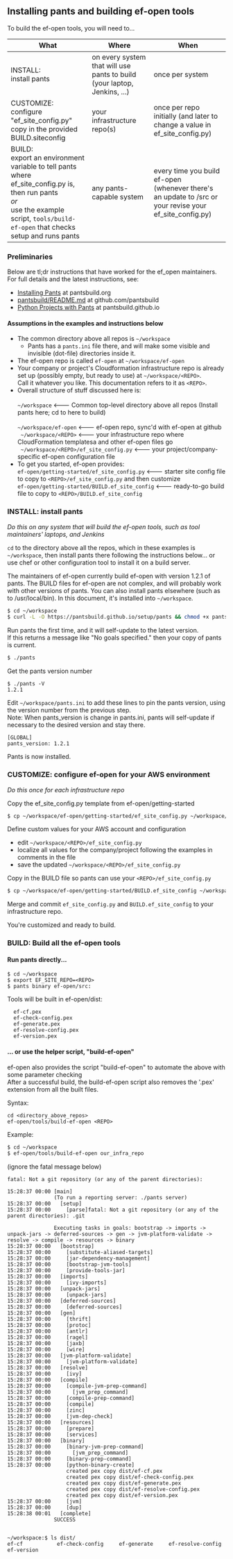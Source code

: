 ## Installing pants and building ef-open tools
To build the ef-open tools, you will need to...

| What | Where | When |
| --- | --- | --- |
| INSTALL:<br>install pants | on every system that will use pants to build (your laptop, Jenkins, ...) | once per system |
| CUSTOMIZE:<br>configure "ef_site_config.py"<br>copy in the provided BUILD.siteconfig | your infrastructure repo(s) | once per repo initially (and later to change a value in ef_site_config.py) |
| BUILD:<br>export an environment variable to tell pants where ef_site_config.py is, then run pants<br>_or_<br>use the example script, <code>tools/build-ef-open</code> that checks setup and runs pants | any pants-capable system | every time you build ef-open<br>(whenever there's an update to /src or your revise your ef_site_config.py) |

### Preliminaries

Below are tl;dr instructions that have worked for the ef_open maintainers.<br>
For full details and the latest instructions, see:
- [Installing Pants](http://www.pantsbuild.org/install.html) at pantsbuild.org
- [pantsbuild/README.md](https://github.com/pantsbuild/pants/blob/master/README.md) at github.com/pantsbuild
- [Python Projects with Pants](https://pantsbuild.github.io/python-readme.html) at pantsbuild.github.io

#### Assumptions in the examples and instructions below
- The common directory above all repos is <code>~/workspace</code>
  - Pants has a <code>pants.ini</code> file there, and will make some visible and invisible (dot-file) directories inside it.
- The ef-open repo is called <code>ef-open</code> at <code>~/workspace/ef-open</code>
- Your company or project's Cloudformation infrastructure repo is already set up (possibly empty, but ready to use) at <code>~/workspace/&lt;REPO&gt;</code>.<br>
Call it whatever you like. This documentation refers to it as <code>&lt;REPO&gt;</code>.
- Overall structure of stuff discussed here is:<br>
<code>  ~/workspace</code> <--- Common top-level directory above all repos (Install pants here; cd to here to build)<br>
<code>  ~/workspace/ef-open</code> <--- ef-open repo, sync'd with ef-open at github<br>
<code>  ~/workspace/&lt;REPO&gt;</code> <--- your infrastructure repo where CloudFormation templatesa and other ef-open files go<br>
<code>  ~/workspace/&lt;REPO&gt;/ef_site_config.py</code> <--- your project/company-specific ef-open configuration file<br>
- To get you started, ef-open provides:<br>
  <code>ef-open/getting-started/ef_site_config.py</code> <--- starter site config file to copy to <code>&lt;REPO&gt;/ef_site_config.py</code> and then customize<br>
  <code>ef-open/getting-started/BUILD.ef_site_config</code> <--- ready-to-go build file to copy to <code>&lt;REPO&gt;/BUILD.ef_site_config</code>

### INSTALL: install pants
*Do this on any system that will build the ef-open tools, such as tool maintainers' laptops, and Jenkins*

<code>cd</code> to the directory above all the repos, which in these examples is <code>~/workspace</code>, then
install pants there following the instructions below... or use chef or other configuration tool to install it on
a build server.

The maintainers of ef-open currently build ef-open with version 1.2.1 of pants. The BUILD files for ef-open are not complex,
and will probably work with other versions of pants. You can also install pants elsewhere (such as to /usr/local/bin). In
this document, it's installed into <code>~/workspace</code>.

```bash
$ cd ~/workspace
$ curl -L -O https://pantsbuild.github.io/setup/pants && chmod +x pants && touch pants.ini
```

Run pants the first time, and it will self-update to the latest version.<br>
If this returns a message like "No goals specified." then your copy of pants is current.
```bash
$ ./pants
```

Get the pants version number
```
$ ./pants -V
1.2.1
```

Edit <code>~/workspace/pants.ini</code> to add these lines to pin the pants version, using the version number from the previous step.<br>
Note: When pants_version is change in pants.ini, pants will self-update if necessary to the desired version and stay there.
```
[GLOBAL]
pants_version: 1.2.1
```

Pants is now installed.

### CUSTOMIZE: configure ef-open for your AWS environment<BR>
*Do this once for each infrastructure repo*

Copy the ef_site_config.py template from ef-open/getting-started
```bash
$ cp ~/workspace/ef-open/getting-started/ef_site_config.py ~/workspace/<REPO>/ef_site_config.py
```
Define custom values for your AWS account and configuration
- edit <code>~/workspace/&lt;REPO&gt;/ef_site_config.py</code>
- localize all values for the company/project following the examples in comments in the file
- save the updated <code>~/workspace/&lt;REPO&gt;/ef_site_config.py</code>

Copy in the BUILD file so pants can use your <code>&lt;REPO&gt;/ef_site_config.py</code>
```bash
$ cp ~/workspace/ef-open/getting-started/BUILD.ef_site_config ~/workspace/<REPO>/BUILD.ef_site_config
```

Merge and commit <code>ef_site_config.py</code> and <code>BUILD.ef_site_config</code> to your infrastructure repo.

You're customized and ready to build.


### BUILD: Build all the ef-open tools
#### Run pants directly...
```
$ cd ~/workspace
$ export EF_SITE_REPO=<REPO>
$ pants binary ef-open/src:
```

Tools will be built in ef-open/dist:<br>
```
  ef-cf.pex
  ef-check-config.pex
  ef-generate.pex
  ef-resolve-config.pex
  ef-version.pex
```

#### ... or use the helper script, "build-ef-open"
ef-open also provides the script "build-ef-open" to automate the above with some parameter checking<br>
After a successful build, the build-ef-open script also removes the '.pex' extension from all the built files.

Syntax:
```
cd <directory_above_repos>
ef-open/tools/build-ef-open <REPO>
```

Example:
```bash
$ cd ~/workspace
$ ef-open/tools/build-ef-open our_infra_repo
```
(ignore the fatal message below)
```
fatal: Not a git repository (or any of the parent directories):

15:28:37 00:00 [main]
               (To run a reporting server: ./pants server)
15:28:37 00:00   [setup]
15:28:37 00:00     [parse]fatal: Not a git repository (or any of the parent directories): .git

               Executing tasks in goals: bootstrap -> imports -> unpack-jars -> deferred-sources -> gen -> jvm-platform-validate -> resolve -> compile -> resources -> binary
15:28:37 00:00   [bootstrap]
15:28:37 00:00     [substitute-aliased-targets]
15:28:37 00:00     [jar-dependency-management]
15:28:37 00:00     [bootstrap-jvm-tools]
15:28:37 00:00     [provide-tools-jar]
15:28:37 00:00   [imports]
15:28:37 00:00     [ivy-imports]
15:28:37 00:00   [unpack-jars]
15:28:37 00:00     [unpack-jars]
15:28:37 00:00   [deferred-sources]
15:28:37 00:00     [deferred-sources]
15:28:37 00:00   [gen]
15:28:37 00:00     [thrift]
15:28:37 00:00     [protoc]
15:28:37 00:00     [antlr]
15:28:37 00:00     [ragel]
15:28:37 00:00     [jaxb]
15:28:37 00:00     [wire]
15:28:37 00:00   [jvm-platform-validate]
15:28:37 00:00     [jvm-platform-validate]
15:28:37 00:00   [resolve]
15:28:37 00:00     [ivy]
15:28:37 00:00   [compile]
15:28:37 00:00     [compile-jvm-prep-command]
15:28:37 00:00       [jvm_prep_command]
15:28:37 00:00     [compile-prep-command]
15:28:37 00:00     [compile]
15:28:37 00:00     [zinc]
15:28:37 00:00     [jvm-dep-check]
15:28:37 00:00   [resources]
15:28:37 00:00     [prepare]
15:28:37 00:00     [services]
15:28:37 00:00   [binary]
15:28:37 00:00     [binary-jvm-prep-command]
15:28:37 00:00       [jvm_prep_command]
15:28:37 00:00     [binary-prep-command]
15:28:37 00:00     [python-binary-create]
                   created pex copy dist/ef-cf.pex
                   created pex copy dist/ef-check-config.pex
                   created pex copy dist/ef-generate.pex
                   created pex copy dist/ef-resolve-config.pex
                   created pex copy dist/ef-version.pex
15:28:37 00:00     [jvm]
15:28:37 00:00     [dup]
15:28:38 00:01   [complete]
               SUCCESS


~/workspace:$ ls dist/
ef-cf			ef-check-config		ef-generate		ef-resolve-config	ef-version
```

